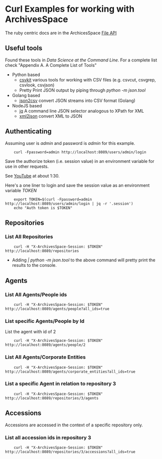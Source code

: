 
# Curl Examples for working with ArchivesSpace

The ruby centric docs are in the ArchicesSpace [File API](https://archivesspace.github.io/archivesspace/doc/file.API.html)

## Useful tools

Found these tools in _Data Science at the Command Line_. For a complete list check "Appendix A. A Complete List of Tools"

+ Python based
    + [csvkit](http://csvkit.readthedocs.org/en/0.9.1/) various tools for working with CSV files (e.g. csvcut, csvgrep, csvlook, csvjson)
    + Pretty Print JSON output by piping through _python -m json.tool_
+ Golang based
    + [json2csv](https://github.com/jehiah/json2csv) convert JSON streams into CSV format (Golang)
+ NodeJS based
    + [jq](https://github.com/stedolan/jq/) A command line JSON selector analogous to XPath for XML
    + [xml2json](https://github.com/parmentf/xml2json) convert XML to JSON


## Authenticating

Assuming user is _admin_ and password is _admin_ for this example.

```
    curl -Fpassword=admin http://localhost:8089/users/admin/login
```

Save the authorize token (i.e. session value) in an environment variable for use in other requests.

See [YouTube](https://www.youtube.com/watch?v=iKd4ZME1uIE) at about 1:30.

Here's a one liner to login and save the session value as an environment variable _TOKEN_

```
    export TOKEN=$(curl -Fpassword=admin http://localhost:8089/users/admin/login | jq -r '.session')
    echo "Auth token is $TOKEN"
```


## Repositories

### List All Repositories

```
    curl -H "X-ArchivesSpace-Session: $TOKEN" http://localhost:8089/repositories
```

+ Adding  _| python -m json.tool_ to the above command will pretty print the results to the console.


## Agents

### List All Agents/People ids

```
    curl -H "X-ArchivesSpace-Session: $TOKEN" http://localhost:8089/agents/people?all_ids=true
```

### List specific Agents/People by Id

List the agent with id of 2

```
    curl -H "X-ArchivesSpace-Session: $TOKEN" http://localhost:8089/agents/people/2
```

### List All Agents/Corporate Entities

```
    curl -H "X-ArchivesSpace-Session: $TOKEN" http://localhost:8089/agents/corporate_entities?all_ids=true
```


### List a specific Agent in relation to repository 3

```
    curl -H "X-ArchivesSpace-Session: $TOKEN" http://localhost:8089/repositories/3/agents
```


## Accessions

Accessions are accessed in the context of a specific repository only.

### List all accession ids in repository 3

```
    curl -H "X-ArchivesSpace-Session: $TOKEN" http://localhost:8089/repositories/3/accessions?all_ids=true
```
